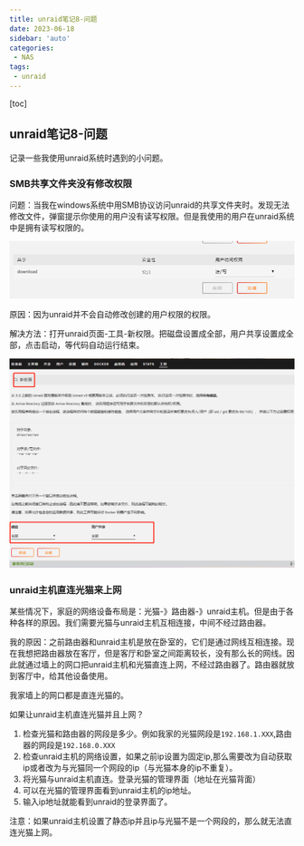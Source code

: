 ```yaml
---
title: unraid笔记8-问题
date: 2023-06-18
sidebar: 'auto'
categories: 
 - NAS
tags:
 - unraid
---
```


[toc]

## unraid笔记8-问题

记录一些我使用unraid系统时遇到的小问题。

### SMB共享文件夹没有修改权限

问题：当我在windows系统中用SMB协议访问unraid的共享文件夹时。发现无法修改文件，弹窗提示你使用的用户没有读写权限。但是我使用的用户在unraid系统中是拥有读写权限的。

![unraid_20230618162915.png](../blog_img/unraid_20230618162915.png)

原因：因为unraid并不会自动修改创建的用户权限的权限。

解决方法：打开unraid页面-工具-新权限。把磁盘设置成全部，用户共享设置成全部，点击启动，等代码自动运行结束。

![unraid_20230618163102.png](../blog_img/unraid_20230618163102.png)

### unraid主机直连光猫来上网

某些情况下，家庭的网络设备布局是：光猫-》路由器-》unraid主机。但是由于各种各样的原因。我们需要光猫与unraid主机互相连接，中间不经过路由器。

我的原因：之前路由器和unraid主机是放在卧室的，它们是通过网线互相连接。现在我想把路由器放在客厅，但是客厅和卧室之间距离较长，没有那么长的网线。因此就通过墙上的网口把unraid主机和光猫直连上网，不经过路由器了。路由器就放到客厅中，给其他设备使用。

我家墙上的网口都是直连光猫的。

如果让unraid主机直连光猫并且上网？

1. 检查光猫和路由器的网段是多少。例如我家的光猫网段是`192.168.1.XXX`,路由器的网段是`192.168.0.XXX`
2. 检查unraid主机的网络设置，如果之前ip设置为固定ip,那么需要改为自动获取ip或者改为与光猫同一个网段的ip（与光猫本身的ip不重复）。
3. 将光猫与unraid主机直连。登录光猫的管理界面（地址在光猫背面）
4. 可以在光猫的管理界面看到unraid主机的ip地址。
5. 输入ip地址就能看到unraid的登录界面了。

注意：如果unraid主机设置了静态ip并且ip与光猫不是一个网段的，那么就无法直连光猫上网。







